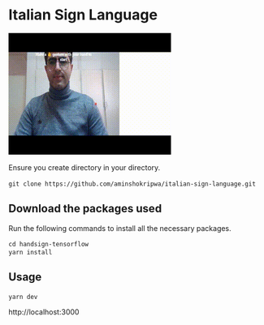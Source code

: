 # Italian Sign Language

![Image of Project](/public/01.gif)

Ensure you create directory in your directory.

`git clone https://github.com/aminshokripwa/italian-sign-language.git`

## Download the packages used 
Run the following commands to install all the necessary packages.

```
cd handsign-tensorflow
yarn install
```

## Usage

```
yarn dev
```

http://localhost:3000
